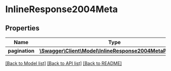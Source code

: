 # InlineResponse2004Meta

## Properties
Name | Type | Description | Notes
------------ | ------------- | ------------- | -------------
**pagination** | [**\Swagger\Client\Model\InlineResponse2004MetaPagination**](InlineResponse2004MetaPagination.md) |  | [optional] 

[[Back to Model list]](../README.md#documentation-for-models) [[Back to API list]](../README.md#documentation-for-api-endpoints) [[Back to README]](../README.md)


